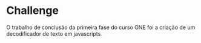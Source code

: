 # Challenge
O trabalho de conclusão da primeira fase do curso ONE foi a criação de um decodificador de texto em javascripts
